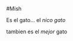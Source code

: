 #Mish

Es el gato... el *nico* _gato_



tambien es el *mejor* gato































































            































            















            







            



            

            